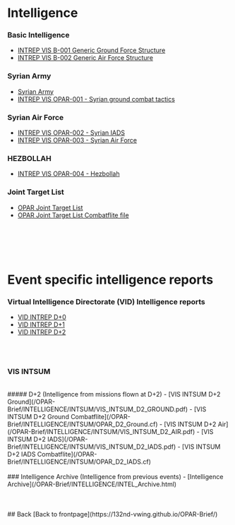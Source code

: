 # Intelligence


### Basic Intelligence
- [INTREP VIS B-001 Generic Ground Force Structure](https://raw.githubusercontent.com/132nd-vWing/VIS/master/BASIC/PUBLISHED/INTREP%20VIS%20B-001%20Generic%20Ground%20Force%20Structure%20v1.0.pdf)
- [INTREP VIS B-002 Generic Air Force Structure](https://raw.githubusercontent.com/132nd-vWing/VIS/master/BASIC/PUBLISHED/INTREP%20VIS%20B-002%20Generic%20Air%20Force%20Structure%20v1.0.pdf)



### Syrian Army
- [Syrian Army](/OPAR-Brief/INTELLIGENCE/Syrian_Army.html)
- [INTREP VIS OPAR-001 - Syrian ground combat tactics](https://raw.githubusercontent.com/132nd-vWing/VIS/master/OPAR/PUBLISHED/INTREP%20VIS%20OPAR-001%20-%20Syrian%20ground%20combat%20tactics.pdf)



### Syrian Air Force
- [INTREP VIS OPAR-002 - Syrian IADS](https://raw.githubusercontent.com/132nd-vWing/VIS/master/OPAR/PUBLISHED/INTREP%20VIS%20OPAR-002%20-%20Syrian%20IADS.pdf)
- [INTREP VIS OPAR-003 - Syrian Air Force](https://raw.githubusercontent.com/132nd-vWing/VIS/master/OPAR/PUBLISHED/INTREP%20VIS%20OPAR-003%20-%20Syrian%20Air%20Force.pdf)



### HEZBOLLAH
- [INTREP VIS OPAR-004 - Hezbollah](https://raw.githubusercontent.com/132nd-vWing/VIS/master/OPAR/PUBLISHED/INTREP%20VIS%20OPAR-004%20-%20HEZBOLLAH%20ground%20combat%20tactics.pdf)



### Joint Target List
- [OPAR Joint Target List](https://raw.githubusercontent.com/132nd-vWing/VIS/master/OPAR/PUBLISHED/OPAR_JOINT_TARGET_LIST.pdf)
- [OPAR Joint Target List Combatflite file](https://github.com/132nd-vWing/VIS/raw/master/OPAR/WORKSPACE/OPAR_VIS_JOINT_TARGET_LIST_OVERLAY.cf)

<br>
<br>
<br>
<br>

# Event specific intelligence reports

### Virtual Intelligence Directorate (VID) Intelligence reports
- [VID INTREP D+0](/OPAR-Brief/INTELLIGENCE/VID/OPAR_VID_INTREP_D0.pdf) 
- [VID INTREP D+1](/OPAR-Brief/INTELLIGENCE/VID/OPAR_VID_INTREP_D1.pdf) 
- [VID INTREP D+2](/OPAR-Brief/INTELLIGENCE/VID/OPAR_VID_INTREP_D2.pdf) 
<br>
<br>

### VIS INTSUM
<br>
##### D+2 (Intelligence from missions flown at D+2)
- [VIS INTSUM D+2 Ground](/OPAR-Brief/INTELLIGENCE/INTSUM/VIS_INTSUM_D2_GROUND.pdf) 
- [VIS INTSUM D+2 Ground Combatflite](/OPAR-Brief/INTELLIGENCE/INTSUM/OPAR_D2_Ground.cf) 
- [VIS INTSUM D+2 Air](/OPAR-Brief/INTELLIGENCE/INTSUM/VIS_INTSUM_D2_AIR.pdf) 
- [VIS INTSUM D+2 IADS](/OPAR-Brief/INTELLIGENCE/INTSUM/VIS_INTSUM_D2_IADS.pdf)
- [VIS INTSUM D+2 IADS Combatflite](/OPAR-Brief/INTELLIGENCE/INTSUM/OPAR_D2_IADS.cf) 

<br>
<br>
### Intelligence Archive (Intelligence from previous events)
- [Intelligence Archive](/OPAR-Brief/INTELLIGENCE/INTEL_Archive.html)
<br>
<br>
<br>
<br>
## Back
[Back to frontpage](https://132nd-vwing.github.io/OPAR-Brief/)